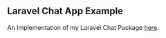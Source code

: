 ## Laravel Chat App Example

An Implementation of my Laravel Chat Package [here](https://github.com/musonza/chat).
